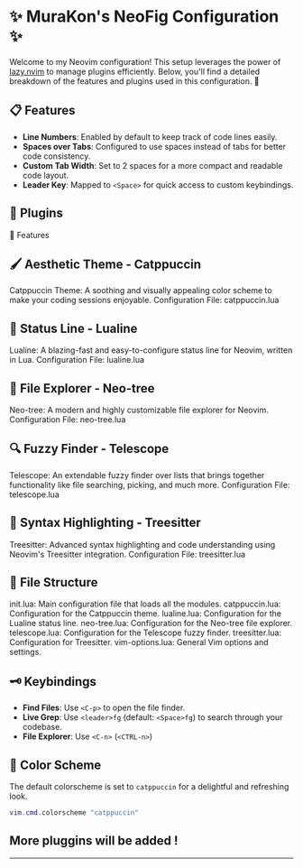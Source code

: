 
# ✨ MuraKon's NeoFig Configuration ✨

Welcome to my Neovim configuration! This setup leverages the power of [lazy.nvim](https://github.com/folke/lazy.nvim) to manage plugins efficiently. Below, you'll find a detailed breakdown of the features and plugins used in this configuration. 🚀

## 📋 Features

- **Line Numbers**: Enabled by default to keep track of code lines easily.
- **Spaces over Tabs**: Configured to use spaces instead of tabs for better code consistency.
- **Custom Tab Width**: Set to 2 spaces for a more compact and readable code layout.
- **Leader Key**: Mapped to `<Space>` for quick access to custom keybindings.

## 🔌 Plugins
🚀 Features

## 🖌️ Aesthetic Theme - Catppuccin
Catppuccin Theme: A soothing and visually appealing color scheme to make your coding sessions enjoyable.
Configuration File: catppuccin.lua

## 📜 Status Line - Lualine
Lualine: A blazing-fast and easy-to-configure status line for Neovim, written in Lua.
Configuration File: lualine.lua

## 📁 File Explorer - Neo-tree
Neo-tree: A modern and highly customizable file explorer for Neovim.
Configuration File: neo-tree.lua

## 🔍 Fuzzy Finder - Telescope
Telescope: An extendable fuzzy finder over lists that brings together functionality like file searching, picking, and much more.
Configuration File: telescope.lua

## 🌲 Syntax Highlighting - Treesitter
Treesitter: Advanced syntax highlighting and code understanding using Neovim's Treesitter integration.
Configuration File: treesitter.lua
## 📂 File Structure
init.lua: Main configuration file that loads all the modules.
catppuccin.lua: Configuration for the Catppuccin theme.
lualine.lua: Configuration for the Lualine status line.
neo-tree.lua: Configuration for the Neo-tree file explorer.
telescope.lua: Configuration for the Telescope fuzzy finder.
treesitter.lua: Configuration for Treesitter.
vim-options.lua: General Vim options and settings.

## 🗝️ Keybindings

- **Find Files**: Use `<C-p>` to open the file finder.
- **Live Grep**: Use `<leader>fg` (default: `<Space>fg`) to search through your codebase.
- **File Explorer**: Use `<C-n>` (`<CTRL-n>`)

## 🌈 Color Scheme

The default colorscheme is set to `catppuccin` for a delightful and refreshing look.

```lua
vim.cmd.colorscheme "catppuccin"
```
## More pluggins will be added !

---
